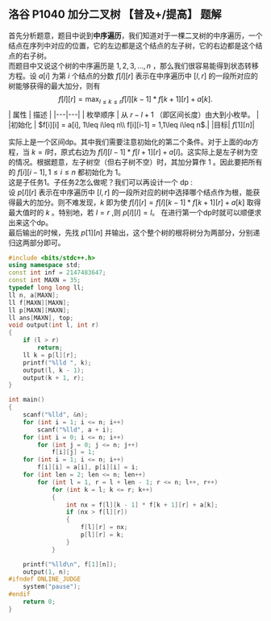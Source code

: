 ## 洛谷 P1040 加分二叉树 【普及+/提高】 题解

首先分析题意，题目中说到**中序遍历**，我们知道对于一棵二叉树的中序遍历，一个结点在序列中对应的位置，它的左边都是这个结点的左子树，它的右边都是这个结点的右子树。\
而题目中又说这个树的中序遍历是 $1,2,3,...,n$ ，那么我们很容易能得到状态转移方程。设 $a[i]$ 为第 $i$ 个结点的分数 $f[l][r]$ 表示在中序遍历中 $[l,r]$ 的一段所对应的树能够获得的最大加分，则有
$$
f[l][r] = \max_{l\leq k\leq r} f[l][k-1]*f[k+1][r]+a[k].
$$
| 属性  | 描述 |
|---|---|
| 枚举顺序 | 从 $r-l+1$ （即区间长度）由大到小枚举。 |
|初始化 | $f[i][i] = a[i], 1\leq i\leq n\\ f[i][i-1] = 1,1\leq i\leq n$.|
|目标| $f[1][n]$|

实际上是一个区间dp。其中我们需要注意初始化的第二个条件。对于上面的dp方程，当 $k=l$时，原式右边为 $f[l][l-1] * f[l+1][r] + a[l]$。这实际上是左子树为空的情况。根据题意，左子树空（但右子树不空）时，其加分算作 $1$ 。因此要把所有的 $f[i][i-1],1\leq i\leq n$ 都初始化为 1。\
这是子任务1。子任务2怎么做呢？我们可以再设计一个 dp : \
设 $p[l][r]$ 表示在中序遍历中 $[l,r]$ 的一段所对应的树中选择哪个结点作为根，能获得最大的加分。则不难发现，$k$ 即为使 $f[l][r]=f[l][k-1]*f[k+1][r]+a[k]$ 取得最大值时的 $k$ 。特别地，若 $l=r$ ,则 $p[l][l] = l$。 在进行第一个dp时就可以顺便求出来这个dp。\
最后输出的时候，先找 $p[1][n]$ 并输出，这个整个树的根将树分为两部分，分别递归这两部分即可。

```cpp
#include <bits/stdc++.h>
using namespace std;
const int inf = 2147483647;
const int MAXN = 35;
typedef long long ll;
ll n, a[MAXN];
ll f[MAXN][MAXN];
ll p[MAXN][MAXN];
ll ans[MAXN], top;
void output(int l, int r)
{
    if (l > r)
        return;
    ll k = p[l][r];
    printf("%lld ", k);
    output(l, k - 1);
    output(k + 1, r);
}

int main()
{
    scanf("%lld", &n);
    for (int i = 1; i <= n; i++)
        scanf("%lld", a + i);
    for (int i = 0; i <= n; i++)
        for (int j = 0; j <= n; j++)
            f[i][j] = 1;
    for (int i = 1; i <= n; i++)
        f[i][i] = a[i], p[i][i] = i;
    for (int len = 2; len <= n; len++)
        for (int l = 1, r = l + len - 1; r <= n; l++, r++)
            for (int k = l; k <= r; k++)
            {
                int nx = f[l][k - 1] * f[k + 1][r] + a[k];
                if (nx > f[l][r])
                {
                    f[l][r] = nx;
                    p[l][r] = k;
                }
            }

    printf("%lld\n", f[1][n]);
    output(1, n);
#ifndef ONLINE_JUDGE
    system("pause");
#endif
    return 0;
}
```
